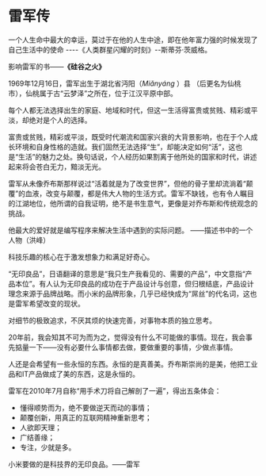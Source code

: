 # 雷军传



一个人生命中最大的幸运，莫过于在他的人生中途，即在他年富力强的时候发现了自己生活中的使命  ----《人类群星闪耀的时刻》--斯蒂芬·茨威格。

影响雷军的书——**《硅谷之火》**





1969年12月16日，雷军出生于湖北省沔阳（*Miǎnyáng* ）县 （后更名为仙桃市），仙桃属于古“云梦泽”之所在，位于江汉平原中部。



每个人都无法选择出生的家庭、地域和时代，但这一生活得富贵或贫贱、精彩或平淡，却绝对是个人的选择。



富贵或贫贱，精彩或平淡，既受时代潮流和国家兴衰的大背景影响，也在于个人成长环境和自身性格的造就。我们固然无法选择“生”，却能决定如何“活”，这也是“生活”的魅力之处。换句话说，个人经历如果割离于他所处的国家和时代，讲述起来将会苍白无力，黯淡无光。



雷军从未像乔布斯那样说过“活着就是为了改变世界”，但他的骨子里却流淌着“颠覆”的血液，改变与颠覆，都是伟大人物的生活方式。雷军不缺钱，也有令人瞩目的江湖地位，他所谓的自我证明，绝不是书生意气，更像是对乔布斯和传统观念的挑战。



他最大的爱好就是编写程序来解决生活中遇到的实际问题。 ——描述书中的一个人物（洪峰）



科技乐趣的核心在于激发想象力和满足好奇心。



“无印良品”，日语翻译的意思是“我只生产我看见的、需要的产品”，中文意指“产品本位”。有人认为无印良品的成功在于产品设计与创意，但归根结底，产品设计理念来源于品牌战略。而小米的品牌形象，几乎已经快成为“屌丝”的代名词，这也是雷军希望改变的现状。



对细节的极致追求，不厌其烦的快速完善，对事物本质的独立思考。



20年前，我会知其不可为而为之，觉得没有什么不可能做的事情。现在，我会事先掂量一下——没有必要什么事情都去做，要做重要的事情，少做点事情。



人还是会希望有一些永恒的东西。永恒的是真善美。乔布斯崇尚的是美，他把工业品和IT产品做成了美的东西，这是永恒的。



雷军在2010年7月自称“用手术刀将自己解剖了一遍”，得出五条体会：

- 懂得顺势而为，绝不要做逆天而动的事情；
- 颠覆创新，用真正的互联网精神重新思考；
- 人欲即天理；
- 广结善缘；
- 专注，少就是多。



小米要做的是科技界的无印良品。——雷军
